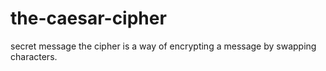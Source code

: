 # the-caesar-cipher
secret message
the cipher is a way of encrypting a message by swapping characters.
